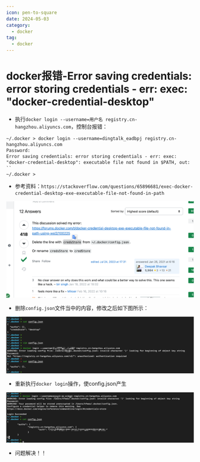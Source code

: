 ```yaml
---
icon: pen-to-square
date: 2024-05-03
category:
  - docker
tag:
  - docker
---
```


# docker报错-Error saving credentials: error storing credentials - err: exec: "docker-credential-desktop"

- 执行`docker login --username=用户名 registry.cn-hangzhou.aliyuncs.com`，控制台报错：

```
~/.docker > docker login --username=dingtalk_eadbpj registry.cn-hangzhou.aliyuncs.com                                         
Password: 
Error saving credentials: error storing credentials - err: exec: "docker-credential-desktop": executable file not found in $PATH, out: ``
~/.docker > 
```

- 参考资料：`https://stackoverflow.com/questions/65896681/exec-docker-credential-desktop-exe-executable-file-not-found-in-path`

![image-20240503195028486](images/image-20240503195028486.png)

- 删除`config.json`文件当中的内容，修改之后如下图所示：

![image-20240503195115051](images/image-20240503195115051.png)

- 重新执行`docker login`操作，使config.json产生

![image-20240503195210091](images/image-20240503195210091.png)

- 问题解决！！
